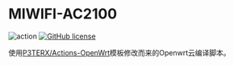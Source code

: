 # MIWIFI-AC2100

![action](https://github.com/VergilGao/MIWIFI-AC2100/workflows/Build%20OpenWrt/badge.svg) [![GitHub license](https://img.shields.io/github/license/VergilGao/MIWIFI-AC2100)](https://github.com/VergilGao/MIWIFI-AC2100/blob/master/LICENSE)

使用[P3TERX/Actions-OpenWrt](https://github.com/P3TERX/Actions-OpenWrt)模板修改而来的Openwrt云编译脚本。

